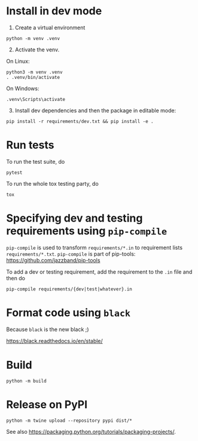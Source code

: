 # Install in dev mode

1. Create a virtual environment

```
python -m venv .venv
```

2. Activate the venv.

On Linux:
```
python3 -m venv .venv
. .venv/bin/activate
```

On Windows:
```
.venv\Scripts\activate
```

3. Install dev dependencies and then the package in editable mode:
```
pip install -r requirements/dev.txt && pip install -e .
```

# Run tests

To run the test suite, do

```
pytest
```

To run the whole tox testing party, do

```
tox
```


# Specifying dev and testing requirements using  `pip-compile`

`pip-compile` is used to transform `requirements/*.in` to requirement lists `requirements/*.txt`. `pip-compile` is part of pip-tools: <https://github.com/jazzband/pip-tools>

To add a dev or testing requirement, add the requirement to the `.in` file and then do
```
pip-compile requirements/{dev|test|whatever}.in
```

# Format code using `black`

Because `black` is the new black ;)

<https://black.readthedocs.io/en/stable/>


# Build

```
python -m build
```

# Release on PyPI

```
python -m twine upload --repository pypi dist/*
```

See also <https://packaging.python.org/tutorials/packaging-projects/>.

